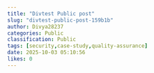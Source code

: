 ```yaml
---
title: "Divtest Public post"
slug: "divtest-public-post-159b1b"
author: Divya28237
categories: Public
classification: Public
tags: [security,case-study,quality-assurance]
date: 2025-10-03 05:10:56 
likes: 0
---
```


